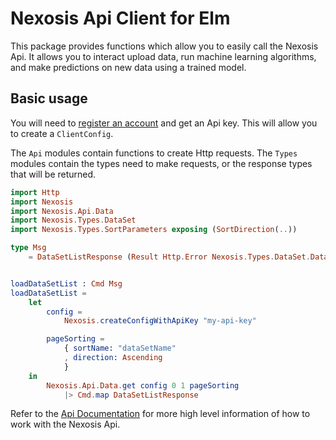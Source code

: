 # Nexosis Api Client for Elm

This package provides functions which allow you to easily call the Nexosis Api.  It allows you to interact upload data, run machine learning algorithms, and make predictions on new data using a trained model.

## Basic usage

You will need to [register an account](https://nexosis.com) and get an Api key.  This will allow you to create a `ClientConfig`.

The `Api` modules contain functions to create Http requests.  The `Types` modules contain the types need to make requests, or the response types that will be returned.

```elm
import Http
import Nexosis
import Nexosis.Api.Data
import Nexosis.Types.DataSet
import Nexosis.Types.SortParameters exposing (SortDirection(..))

type Msg
    = DataSetListResponse (Result Http.Error Nexosis.Types.DataSet.DataSetList)


loadDataSetList : Cmd Msg
loadDataSetList =
    let
        config =
            Nexosis.createConfigWithApiKey "my-api-key"

        pageSorting =
            { sortName: "dataSetName"
            , direction: Ascending
            }
    in
        Nexosis.Api.Data.get config 0 1 pageSorting
            |> Cmd.map DataSetListResponse

```

Refer to the [Api Documentation](https://docs.nexosis.com/) for more high level information of how to work with the Nexosis Api.